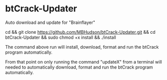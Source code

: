 # btCrack-Updater
Auto download and update for "Brainflayer"

cd && git clone https://github.com/MBHudson/btCrack-Updater.git && cd btCrack-Updater && sudo chmod +x install && ./install


The command above run will install, download, format and run the btCrack program automatically.


From that point on only running the command "updateX" from a terminal will needed to automatically download, format and run the btCrack program automatically.
